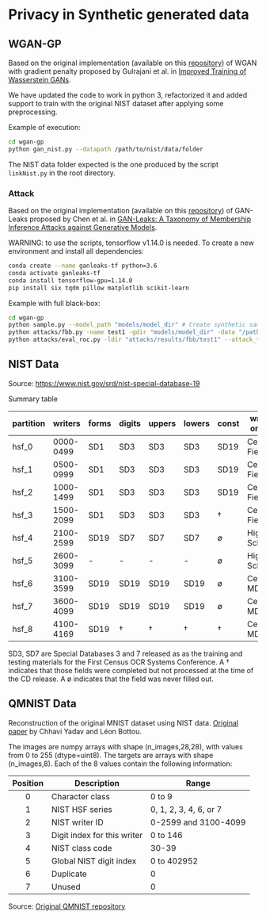 # Privacy in Synthetic generated data

## WGAN-GP
Based on the original implementation (available on this [repository](https://github.com/igul222/improved_wgan_training)) of WGAN with gradient penalty proposed by Gulrajani et al. in [Improved Training of Wasserstein GANs](https://arxiv.org/abs/1704.00028).

We have updated the code to work in python 3, refactorized it and added support to train with the original NIST dataset after applying some preprocessing.

Example of execution:
```bash
cd wgan-gp
python gan_nist.py --datapath /path/to/nist/data/folder
```
The NIST data folder expected is the one produced by the script `linkNist.py` in the root directory.

### Attack
Based on the original implementation (available on this [repository](https://github.com/DingfanChen/GAN-Leaks)) of GAN-Leaks proposed by Chen et al. in [GAN-Leaks: A Taxonomy of Membership Inference Attacks against Generative Models](https://arxiv.org/abs/1909.03935).


WARNING: to use the scripts, tensorflow v1.14.0 is needed. To create a new environment and install all dependencies:

```bash
conda create --name ganleaks-tf python=3.6
conda activate ganleaks-tf
conda install tensorflow-gpu=1.14.0
pip install six tqdm pillow matplotlib scikit-learn
```

Example with full black-box:
```bash
cd wgan-gp
python sample.py --model_path "models/model_dir" # Create synthetic samples from the generative model
python attacks/fbb.py -name test1 -gdir "models/model_dir" -data "/path/to/nist/data/folder"
python attacks/eval_roc.py -ldir "attacks/results/fbb/test1" --attack_type fbb
```

## NIST Data

Source: https://www.nist.gov/srd/nist-special-database-19

Summary table

| partition | writers | forms | digits | uppers | lowers | const | writer origin |
| --- | --- | --- | --- |--- |--- |--- |--- |
| hsf_0 | 0000-0499 | SD1 | SD3 | SD3 | SD3 | SD19 | Census Field |
| hsf_1 | 0500-0999 | SD1 | SD3 | SD3 | SD3 | SD19 | Census Field |
| hsf_2 | 1000-1499 | SD1 | SD3 | SD3 | SD3 | SD19 | Census Field |
| hsf_3 | 1500-2099 | SD1 | SD3 | SD3 | SD3 | † | Census Field |
| hsf_4 | 2100-2599 | SD19 | SD7 | SD7 | SD7 | ø | High School |
| hsf_5 | 2600-3099 | - | - | - | - | ø | High School |
| hsf_6 | 3100-3599 | SD19 | SD19 | SD19 | SD19 | ø | Census MD |
| hsf_7 | 3600-4099 | SD19 | SD19 | SD19 | SD19 | ø | Census MD |
| hsf_8 | 4100-4169 | SD19 | † | † | † | † | Census MD |

SD3, SD7 are Special Databases 3 and 7 released as as the training and testing materials for the First Census OCR Systems Conference. A † indicates that those fields were completed but not processed at the time of the CD release. A ø indicates that the field was never filled out.

## QMNIST Data

Reconstruction of the original MNIST dataset using NIST data. [Original paper](https://arxiv.org/pdf/1905.10498.pdf) by Chhavi Yadav and Léon Bottou.

The images are numpy arrays with shape (n_images,28,28), with values from 0 to 255 (dtype=uint8).
The targets are arrays with shape (n_images,8). Each of the 8 values contain the following information:

| Position | Description  | Range |
|:------:|--------------|-------|
| 0 | Character class | 0 to 9
| 1 | NIST HSF series | 0, 1, 2, 3, 4, 6, or 7
| 2 | NIST writer ID | 0-2599 and 3100-4099  
| 3 | Digit index for this writer | 0 to 146
| 4 | NIST class code | 30-39
| 5 | Global NIST digit index | 0 to 402952
| 6 | Duplicate | 0
| 7 | Unused | 0

Source: [Original QMNIST repository](https://github.com/facebookresearch/qmnist)